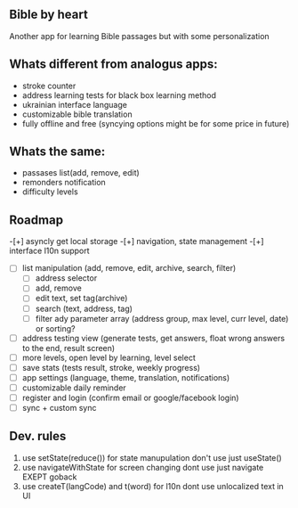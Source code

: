 Bible by heart
---

Another app for learning Bible passages but with some personalization

Whats different from analogus apps:
---

- stroke counter 
- address learning tests for black box learning method
- ukrainian interface language
- customizable bible translation
- fully offline and free (syncying options might be for some price in future)

Whats the same:
---

- passases list(add, remove, edit)
- remonders notification
- difficulty levels

Roadmap
---

-[+] asyncly get local storage
-[+] navigation, state management
-[+] interface l10n support
-[ ] list manipulation (add, remove, edit, archive, search, filter)
  - [ ] address selector
  - [ ] add, remove
  - [ ] edit text, set tag(archive)
  - [ ] search (text, address, tag)
  - [ ] filter ady parameter array (address  group, max level, curr level, date) or sorting?
-[ ] address testing view (generate tests, get answers, float wrong answers to the end, result screen)
-[ ] more levels, open level by learning, level select
-[ ] save stats (tests result, stroke, weekly progress)
-[ ] app settings (language, theme, translation, notifications)
-[ ] customizable daily reminder
-[ ] register and login (confirm email or google/facebook login)
-[ ] sync + custom sync

Dev. rules
---
1. use setState(reduce()) for state manupulation don't use just useState()
2. use navigateWithState for screen changing dont use just navigate EXEPT goback
3. use createT(langCode) and t(word) for l10n dont use unlocalized text in UI